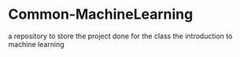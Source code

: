 # Common-MachineLearning
a repository to store the project done for the class the introduction to machine learning
